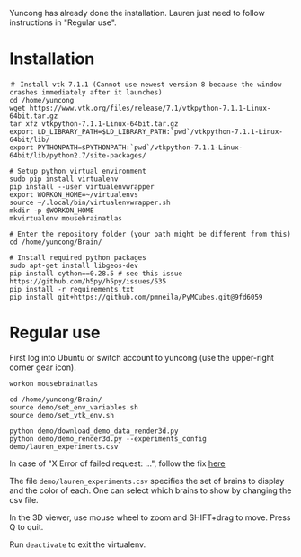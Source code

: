Yuncong has already done the installation. Lauren just need to follow instructions in "Regular use".

# Installation

```
＃ Install vtk 7.1.1 (Cannot use newest version 8 because the window crashes immediately after it launches)
cd /home/yuncong
wget https://www.vtk.org/files/release/7.1/vtkpython-7.1.1-Linux-64bit.tar.gz
tar xfz vtkpython-7.1.1-Linux-64bit.tar.gz
export LD_LIBRARY_PATH=$LD_LIBRARY_PATH:`pwd`/vtkpython-7.1.1-Linux-64bit/lib/
export PYTHONPATH=$PYTHONPATH:`pwd`/vtkpython-7.1.1-Linux-64bit/lib/python2.7/site-packages/

# Setup python virtual environment
sudo pip install virtualenv
pip install --user virtualenvwrapper
export WORKON_HOME=~/virtualenvs
source ~/.local/bin/virtualenvwrapper.sh
mkdir -p $WORKON_HOME
mkvirtualenv mousebrainatlas

# Enter the repository folder (your path might be different from this)
cd /home/yuncong/Brain/

# Install required python packages
sudo apt-get install libgeos-dev
pip install cython==0.28.5 # see this issue https://github.com/h5py/h5py/issues/535
pip install -r requirements.txt
pip install git+https://github.com/pmneila/PyMCubes.git@9fd6059

```

# Regular use

First log into Ubuntu or switch account to yuncong (use the upper-right corner gear icon).

```
workon mousebrainatlas

cd /home/yuncong/Brain/
source demo/set_env_variables.sh
source demo/set_vtk_env.sh

python demo/download_demo_data_render3d.py
python demo/demo_render3d.py --experiments_config demo/lauren_experiments.csv 
```

In case of "X Error of failed request: ...", follow the fix [here](https://askubuntu.com/a/882047)

The file `demo/lauren_experiments.csv` specifies the set of brains to display and the color of each. One can select which brains to show by changing the csv file.

In the 3D viewer, use mouse wheel to zoom and SHIFT+drag to move. Press Q to quit.

Run `deactivate` to exit the virtualenv.
